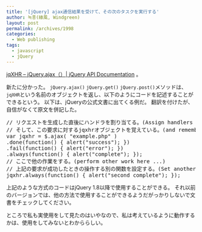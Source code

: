 ```yaml
---
title: '[jQuery] ajax通信結果を受けて、その次のタスクを実行する'
author: 녹풍(綠風, Windgreen)
layout: post
permalink: /archives/1998
categories:
  - Web publishing
tags:
  - javascript
  - jQuery
---
```

[jqXHR &#8211; jQuery.ajax（）| jQuery API Documentation][1] 。

新たに分かった。 `jQuery.ajax()` `jQuery.get()` `jQuery.post()`メソッドは、 `jqXHR`という名前のオブジェクトを返し、以下のようにコードを記述することができるという。 以下は、jQueryの公式文書に出てくる例だ。 翻訳を付けたが、自信がなくて原文を併記した。

<pre>// リクエストを生成した直後にハンドラを割り当てる。(Assign handlers immediately after making the request,)
// そして、この要求に対するjqxhrオブジェクトを覚えている。(and remember the jqxhr object for this request)
var jqxhr = $.ajax( "example.php" )
.done(function() { alert("success"); })
.fail(function() { alert("error"); })
.always(function() { alert("complete"); });
// ここで他の作業をする。(perform other work here ...)
// 上記の要求が成功したときの操作する別の関数を設定する。(Set another completion function for the request above)
jqxhr.always(function() { alert("second complete"); });</pre>

上記のような方式のコードはjQuery 1.8以降で使用することができる。 それ以前のバージョンでは、他の方法で使用することができるようだがっかりしないで文書をチェックしてください。

ところで私も実使用をして見たのはいやなので、私は考えているように動作するかは、使用をしてみないとわかららしい。

 [1]: http://api.jquery.com/jQuery.ajax/#jqXHR